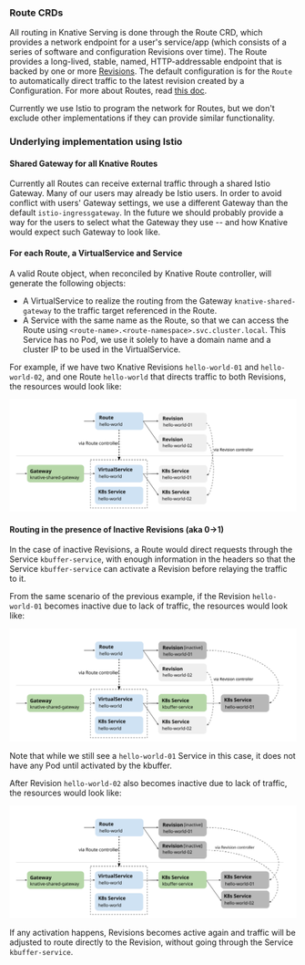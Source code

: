 ### Route CRDs

All routing in Knative Serving is done through the Route CRD, which provides a
network endpoint for a user's service/app (which consists of a series of
software and configuration Revisions over time). The Route provides a
long-lived, stable, named, HTTP-addressable endpoint that is backed by one or
more
[Revisions](https://github.com/knative/serving/blob/master/docs/spec/overview.md#revision). The
default configuration is for the `Route` to automatically direct traffic to the
latest revision created by a Configuration. For more about Routes, read [this
doc](https://github.com/knative/serving/blob/master/docs/spec/overview.md#route).

Currently we use Istio to program the network for Routes, but we don't exclude
other implementations if they can provide similar functionality.

### Underlying implementation using Istio

#### Shared Gateway for all Knative Routes
Currently all Routes can receive external traffic through a shared Istio
Gateway.  Many of our users may already be Istio users.  In order to avoid
conflict with users' Gateway settings, we use a different Gateway than the
default `istio-ingressgateway`.  In the future we should probably provide a way
for the users to select what the Gateway they use -- and how Knative would
expect such Gateway to look like.

#### For each Route, a VirtualService and Service
A valid Route object, when reconciled by Knative Route controller, will
generate the following objects:

*   A VirtualService to realize the routing from the Gateway
    `knative-shared-gateway` to the traffic target referenced in the Route.
*   A Service with the same name as the Route, so that we can access the Route
    using `<route-name>.<route-namespace>.svc.cluster.local`.  This Service
    has no Pod, we use it solely to have a domain name and a cluster IP to be
    used in the VirtualService.

For example, if we have two Knative Revisions `hello-world-01` and
`hello-world-02`, and one Route `hello-world` that directs traffic to both
Revisions, the resources would look like:

![Istio resources generated by a Route are shown in the dotted box](doc/images/active_revisions.svg)

#### Routing in the presence of Inactive Revisions (aka 0→1)

In the case of inactive Revisions, a Route would direct requests through the
 Service `kbuffer-service`, with enough information in the headers so that the
 Service `kbuffer-service` can activate a Revision before relaying the traffic to
it.

From the same scenario of the previous example, if the Revision
`hello-world-01` becomes inactive due to lack of traffic, the resources would
look like:

![Revision `hello-world-01` is deactivated](doc/images/inactive_revision.svg)

Note that while we still see a `hello-world-01` Service in this case, it does
not have any Pod until activated by the kbuffer.

After Revision `hello-world-02` also becomes inactive due to lack of traffic,
the resources would look like:

![Both Revisions are deactivated](doc/images/inactive_revisions.svg)

If any activation happens, Revisions becomes active again and traffic will be
adjusted to route directly to the Revision, without going through the Service
`kbuffer-service`.
